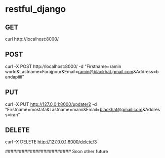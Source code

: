 # restful_django


## GET 

curl http://localhost:8000/

## POST

curl -X POST http://localhost:8000/ -d "Firstname=ramin world&Lastname=Farajpour&Email=ramin@blackhat.gmail.com&Address=bandapiiii"

## PUT

 curl -X PUT http://127.0.0.1:8000/update/2 -d "Firstname=mostafa&Lastname=mami&Email=blackhat@gmail.com&Address=iran"

## DELETE 

curl -X DELETE http://127.0.0.1:8000/delete/3

########################
Soon other future 
